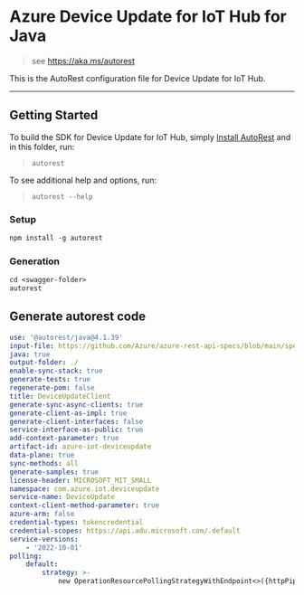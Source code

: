# Azure Device Update for IoT Hub for Java

> see https://aka.ms/autorest

This is the AutoRest configuration file for Device Update for IoT Hub.

---
## Getting Started
To build the SDK for Device Update for IoT Hub, simply [Install AutoRest](https://aka.ms/autorest) and
in this folder, run:

> `autorest`

To see additional help and options, run:

> `autorest --help`

### Setup
```ps
npm install -g autorest
```

### Generation
```ps
cd <swagger-folder>
autorest
```

## Generate autorest code
```yaml
use: '@autorest/java@4.1.39'
input-file: https://github.com/Azure/azure-rest-api-specs/blob/main/specification/deviceupdate/data-plane/Microsoft.DeviceUpdate/stable/2022-10-01/deviceupdate.json
java: true
output-folder: ./
enable-sync-stack: true
generate-tests: true
regenerate-pom: false
title: DeviceUpdateClient
generate-sync-async-clients: true
generate-client-as-impl: true
generate-client-interfaces: false
service-interface-as-public: true
add-context-parameter: true
artifact-id: azure-iot-deviceupdate
data-plane: true
sync-methods: all
generate-samples: true
license-header: MICROSOFT_MIT_SMALL
namespace: com.azure.iot.deviceupdate
service-name: DeviceUpdate
context-client-method-parameter: true
azure-arm: false
credential-types: tokencredential
credential-scopes: https://api.adu.microsoft.com/.default
service-versions:
    - '2022-10-01'
polling:
    default:
        strategy: >-
            new OperationResourcePollingStrategyWithEndpoint<>({httpPipeline}, "https://" + this.client.getEndpoint(), null, null, {context})
```
